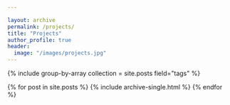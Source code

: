 ```yaml
---

layout: archive
permalink: /projects/
title: "Projects"
author_profile: true
header:
  image: "/images/projects.jpg"
---
```

{% include group-by-array collection = site.posts field="tags" %}

  {% for post in site.posts %}
      {% include archive-single.html %}
  {% endfor %}
<!-- {% endfor %} -->
